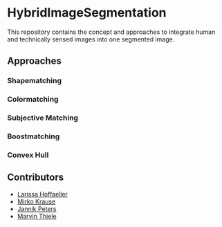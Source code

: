 # HybridImageSegmentation

This repository contains the concept and approaches to integrate human and technically sensed images into one segmented image.

## Approaches
### Shapematching


### Colormatching


### Subjective Matching


### Boostmatching


### Convex Hull

## Contributors
* [Larissa Hoffaeller](https://github.com/Lariiii)
* [Mirko Krause](https://github.com/Miroka96)
* [Jannik Peters](https://github.com/jannikpeters)
* [Marvin Thiele](https://github.com/MarvinThiele)
